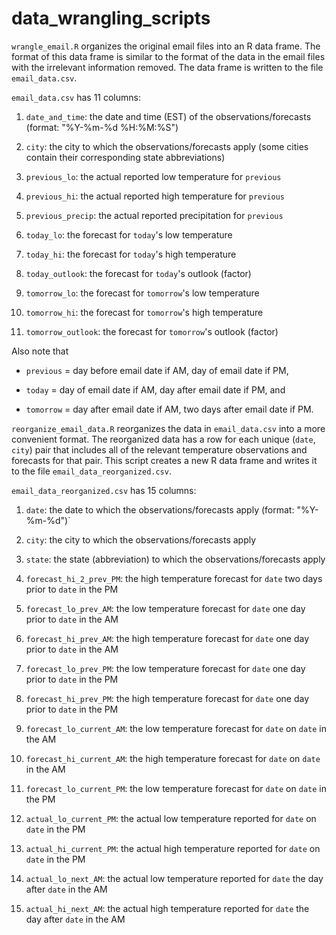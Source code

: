 # data_wrangling_scripts

`wrangle_email.R` organizes the original email files into an R data frame.
The format of this data frame is similar to the format of the data in the email files with the irrelevant information removed. 
The data frame is written to the file `email_data.csv`.

`email_data.csv` has 11 columns:

1. `date_and_time`: the date and time (EST) of the observations/forecasts (format: "%Y-%m-%d %H:%M:%S")

2. `city`: the city to which the observations/forecasts apply (some cities contain their corresponding state abbreviations)

3. `previous_lo`: the actual reported low temperature for `previous`

4. `previous_hi`: the actual reported high temperature for `previous`

5. `previous_precip`: the actual reported precipitation for `previous`

6. `today_lo`: the forecast for `today`'s low temperature

7. `today_hi`: the forecast for `today`'s high temperature

8. `today_outlook`: the forecast for `today`'s outlook (factor)

9. `tomorrow_lo`: the forecast for `tomorrow`'s low temperature

10. `tomorrow_hi`: the forecast for `tomorrow`'s high temperature

11. `tomorrow_outlook`: the forecast for `tomorrow`'s outlook (factor)

Also note that

* `previous` = day before email date if AM, day of email date if PM,

* `today` = day of email date if AM, day after email date if PM, and 

* `tomorrow` = day after email date if AM, two days after email date if PM.


`reorganize_email_data.R` reorganizes the data in `email_data.csv` into a more convenient format.
The reorganized data has a row for each unique (`date`, `city`) pair that includes all of the relevant temperature observations and forecasts for that pair.
This script creates a new R data frame and writes it to the file `email_data_reorganized.csv`.

`email_data_reorganized.csv` has 15 columns:

1. `date`: the date to which the observations/forecasts apply (format: "%Y-%m-%d")`

2. `city`: the city to which the observations/forecasts apply

3. `state`: the state (abbreviation) to which the observations/forecasts apply

4. `forecast_hi_2_prev_PM`: the high temperature forecast for `date` two days prior to `date` in the PM

5. `forecast_lo_prev_AM`: the low temperature forecast for `date` one day prior to `date` in the AM

6. `forecast_hi_prev_AM`: the high temperature forecast for `date` one day prior to `date` in the AM

7. `forecast_lo_prev_PM`: the low temperature forecast for `date` one day prior to `date` in the PM

8. `forecast_hi_prev_PM`: the high temperature forecast for `date` one day prior to `date` in the PM

9. `forecast_lo_current_AM`: the low temperature forecast for `date` on `date` in the AM

10. `forecast_hi_current_AM`: the high temperature forecast for `date` on `date` in the AM

11. `forecast_lo_current_PM`: the low temperature forecast for `date` on `date` in the PM

12. `actual_lo_current_PM`: the actual low temperature reported for `date` on `date` in the PM

13. `actual_hi_current_PM`: the actual high temperature reported for `date` on `date` in the PM

14. `actual_lo_next_AM`: the actual low temperature reported for `date` the day after `date` in the AM

15. `actual_hi_next_AM`: the actual high temperature reported for `date` the day after `date` in the AM
